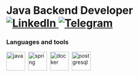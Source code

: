 <div id="header">
    <H1>Java Backend Developer
        <div id="socials" align>
            <a href="https://www.linkedin.com/in/abguzij/">
                <img src="https://img.shields.io/badge/LinkedIn-blue?style=for-the-badge&logo=linkedin&logoColor=white" alt="LinkedIn"/>
            </a>
            <a href="https://t.me/abguziy">
                <img src="https://img.shields.io/badge/Telegram-blue?style=for-the-badge&logo=telegram&logoColor=white" alt="Telegram"/>
            </a>
        </div>
    </H1>
</div>


### Languages and tools
<img src="https://cdn.jsdelivr.net/gh/devicons/devicon/icons/java/java-original-wordmark.svg" title="java" width="50" height="50"/>&nbsp;
<img src="https://cdn.jsdelivr.net/gh/devicons/devicon/icons/spring/spring-original-wordmark.svg" title="spring" width="50" height="50"/>&nbsp;
<img src="https://cdn.jsdelivr.net/gh/devicons/devicon/icons/docker/docker-plain-wordmark.svg" title="docker" width="50" height="50"/>&nbsp;
<img src="https://cdn.jsdelivr.net/gh/devicons/devicon/icons/postgresql/postgresql-plain-wordmark.svg" title="postgresql" width="50" height="50"/>&nbsp;
          

<!--
**abguzij/abguzij** is a ✨ _special_ ✨ repository because its `README.md` (this file) appears on your GitHub profile.

Here are some ideas to get you started:

- 🔭 I’m currently working on ...
- 🌱 I’m currently learning ...
- 👯 I’m looking to collaborate on ...
- 🤔 I’m looking for help with ...
- 💬 Ask me about ...
- 📫 How to reach me: ...
- 😄 Pronouns: ...
- ⚡ Fun fact: ...
-->

